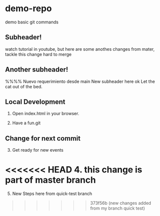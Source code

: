 # demo-repo
demo basic git commands 

## Subheader!

watch tutorial in youtube, but here are some anothes changes from mater, tackle this change hard to merge
## Another subheader!

%%%% Nuevo requerimiento desde main
New subheader here ok 
Let the cat out of the bed.
## Local Development

1. Open index.html in your browser.

2. Have a fun.git 
## Change for next commit 
3. Get ready for new events 

<<<<<<< HEAD
4. this change is part of master branch
=======
5. New Steps here from quick-test branch


>>>>>>> 373f56b (new changes added from my branch quick test)

